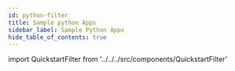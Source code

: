 ```yaml
---
id: python-filter
title: Sample python Apps
sidebar_label: Sample Python Apps
hide_table_of_contents: true
---
```


import QuickstartFilter from '../../../src/components/QuickstartFilter'

<QuickstartFilter defaultLanguage="Python" />
